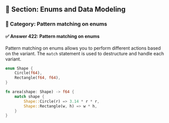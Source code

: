 ## 📘 Section: Enums and Data Modeling  
### 🔹 Category: Pattern matching on enums  
#### ✅ Answer 422: Pattern matching on enums

Pattern matching on enums allows you to perform different actions based on the variant. The `match` statement is used to destructure and handle each variant.

```rust
enum Shape {
    Circle(f64),
    Rectangle(f64, f64),
}

fn area(shape: Shape) -> f64 {
    match shape {
        Shape::Circle(r) => 3.14 * r * r,
        Shape::Rectangle(w, h) => w * h,
    }
}
```

